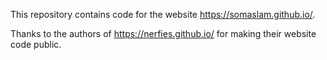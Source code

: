 

This repository contains code for the website https://somaslam.github.io/.

Thanks to the authors of https://nerfies.github.io/ for making their website code public.
